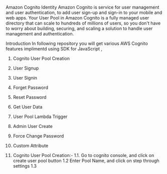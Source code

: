 Amazon Cognito Identity
Amazon Cognito is service for user management and user authentication, to add user sign-up and sign-in to your mobile and web apps. Your User Pool in Amazon Cognito is a fully managed user directory that can scale to hundreds of millions of users, so you don't have to worry about building, securing, and scaling a solution to handle user management and authentication.

Introduction
In following repository you will get various AWS Cognito features implimentd using SDK for JavaScript , 
1. Cognito User Pool Creation
2. User Signup
3. User Signin
4. Forget Password
5. Reset Password
6. Get User Data
7. User Pool Lambda Trigger
8. Admin User Create
9. Force Change Password
10. Custom Attribute   

1. Cognito User Pool Creation:-
    1.1. Go to cognito console, and click on create user pool button
    1.2 Enter Pool Name, and click on step through settings
    1.3